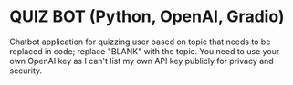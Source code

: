 # QUIZ BOT (Python, OpenAI, Gradio)

Chatbot application for quizzing user based on topic that needs to be replaced in code; replace "BLANK" with the topic.
You need to use your own OpenAI key as I can't list my own API key publicly for privacy and security.
